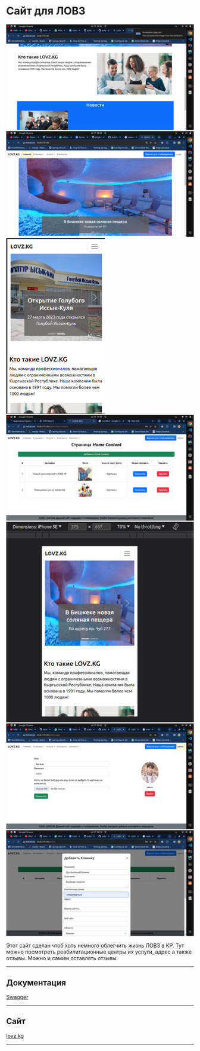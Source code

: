 # Сайт для ЛОВЗ

![Photo](https://github.com/tarantulDeveloper/poly-back/blob/dev/images/Screenshot%20from%202023-07-17%2008-22-41.png)
![Photo](https://github.com/tarantulDeveloper/poly-back/blob/dev/images/Screenshot%20from%202023-07-17%2008-26-51.png)
![Photo](https://github.com/tarantulDeveloper/poly-back/blob/dev/images/Screenshot%20from%202023-07-19%2010-33-55.png)
![Photo](https://github.com/tarantulDeveloper/poly-back/blob/dev/images/Screenshot%20from%202023-07-19%2010-34-22.png)
![Photo](https://github.com/tarantulDeveloper/poly-back/blob/dev/images/Screenshot%20from%202023-07-19%2010-40-58.png)
![Photo](https://github.com/tarantulDeveloper/poly-back/blob/dev/images/profile.png)
![Photo](https://github.com/tarantulDeveloper/poly-back/blob/dev/images/%D0%B0%D0%B4%D0%BC%D0%B8%D0%BD.png)


Этот сайт сделан чтоб хоть немного облегчить жизнь
ЛОВЗ в КР. Тут можно посмотреть реабилитационные центры
их услуги, адрес а также отзывы. Можно и самим оставлять
отзывы.
***

## Документация
[Swagger](http://34.65.179.105:8080/api-docs/swagger-ui/index.html)
***

## Сайт
[lovz.kg](http://34.65.179.105/)
***